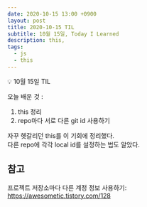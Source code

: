 ```yaml
---
date: 2020-10-15 13:00 +0900
layout: post
title: 2020-10-15 TIL
subtitle: 10월 15일, Today I Learned
description: this, 
tags:
  - js
  - this
---
```


<p class="callout">💡 10월 15일 TIL </p>

오늘 배운 것 :

1. this 정리
2. repo마다 서로 다른 git id 사용하기

자꾸 헷갈리던 this를 이 기회에 정리했다.\
다른 repo에 각각 local id를 설정하는 법도 알았다.

## 참고

프로젝트 저장소마다 다른 계정 정보 사용하기:\
https://awesometic.tistory.com/128

